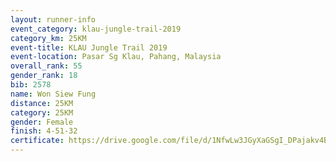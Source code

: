 ```yaml
---
layout: runner-info 
event_category: klau-jungle-trail-2019 
category_km: 25KM 
event-title: KLAU Jungle Trail 2019 
event-location: Pasar Sg Klau, Pahang, Malaysia 
overall_rank: 55
gender_rank: 18
bib: 2578
name: Won Siew Fung
distance: 25KM
category: 25KM
gender: Female
finish: 4-51-32
certificate: https://drive.google.com/file/d/1NfwLw3JGyXaGSgI_DPajakv4BTH1Fvnu/view?usp=sharing
---
```

